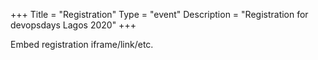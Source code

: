 +++
Title = "Registration"
Type = "event"
Description = "Registration for devopsdays Lagos 2020"
+++

<div style="width:100%; text-align:left;">

Embed registration iframe/link/etc.
</div></div>
</div>

